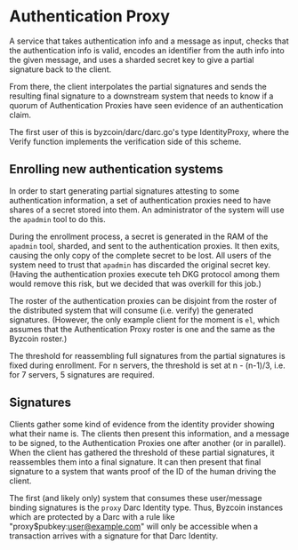 # Authentication Proxy

A service that takes authentication info and a message as input, checks that the
authentication info is valid, encodes an identifier from the auth info into the
given message, and uses a sharded secret key to give a partial signature back
to the client.

From there, the client interpolates the partial signatures and sends the
resulting final signature to a downstream system that needs to know if a quorum
of Authentication Proxies have seen evidence of an authentication claim.

The first user of this is byzcoin/darc/darc.go's type IdentityProxy, where the
Verify function implements the verification side of this scheme.

## Enrolling new authentication systems

In order to start generating partial signatures attesting to some authentication
information, a set of authentication proxies need to have shares of a secret
stored into them. An administrator of the system will use the `apadmin` tool to do this.

During the enrollment process, a secret is generated in the RAM of the `apadmin`
tool, sharded, and sent to the authentication proxies. It then exits, causing the
only copy of the complete secret to be lost. All users of the system need
to trust that `apadmin` has discarded the original secret key. (Having the authentication
proxies execute teh DKG protocol among them would remove this risk, but we
decided that was overkill for this job.)

The roster of the authentication proxies can be disjoint from the roster of
the distributed system that will consume (i.e. verify) the generated signatures.
(However, the only example client for the moment is `el`, which assumes that
the Authentication Proxy roster is one and the same as the Byzcoin roster.)

The threshold for reassembling full signatures from the partial signatures
is fixed during enrollment. For n servers, the threshold is set at
n - (n-1)/3, i.e. for 7 servers, 5 signatures are required.

## Signatures

Clients gather some kind of evidence from the identity provider showing what
their name is. The clients then present this information, and a message to be
signed, to the Authentication Proxies one after another (or in parallel).  When
the client has gathered the threshold of these partial signatures, it
reassembles them into a final signature. It can then present that final
signature to a system that wants proof of the ID of the human driving the
client.

The first (and likely only) system that consumes these user/message binding
signatures is the `proxy` Darc Identity type. Thus, Byzcoin instances which are
protected by a Darc with a rule like "proxy$pubkey:user@example.com" will only
be accessible when a transaction arrives with a signature for that Darc Identity.

